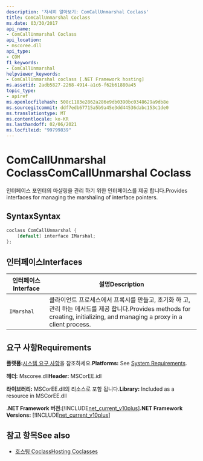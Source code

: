 ```yaml
---
description: '자세히 알아보기: ComCallUnmarshal Coclass'
title: ComCallUnmarshal Coclass
ms.date: 03/30/2017
api_name:
- ComCallUnmarshal Coclass
api_location:
- mscoree.dll
api_type:
- COM
f1_keywords:
- ComCallUnmarshal
helpviewer_keywords:
- ComCallUnmarshal coclass [.NET Framework hosting]
ms.assetid: 2adb5827-2268-4914-a1c6-f62b61880a45
topic_type:
- apiref
ms.openlocfilehash: 508c1183e2862a286e9db0390bc0348629a9db8e
ms.sourcegitcommit: ddf7edb67715a5b9a45e3dd44536dabc153c1de0
ms.translationtype: MT
ms.contentlocale: ko-KR
ms.lasthandoff: 02/06/2021
ms.locfileid: "99799839"
---
```

# <a name="comcallunmarshal-coclass"></a><span data-ttu-id="3d526-103">ComCallUnmarshal Coclass</span><span class="sxs-lookup"><span data-stu-id="3d526-103">ComCallUnmarshal Coclass</span></span>

<span data-ttu-id="3d526-104">인터페이스 포인터의 마샬링을 관리 하기 위한 인터페이스를 제공 합니다.</span><span class="sxs-lookup"><span data-stu-id="3d526-104">Provides interfaces for managing the marshaling of interface pointers.</span></span>  
  
## <a name="syntax"></a><span data-ttu-id="3d526-105">Syntax</span><span class="sxs-lookup"><span data-stu-id="3d526-105">Syntax</span></span>  
  
```cpp  
coclass ComCallUnmarshal {  
    [default] interface IMarshal;  
};  
```  
  
## <a name="interfaces"></a><span data-ttu-id="3d526-106">인터페이스</span><span class="sxs-lookup"><span data-stu-id="3d526-106">Interfaces</span></span>  
  
|<span data-ttu-id="3d526-107">인터페이스</span><span class="sxs-lookup"><span data-stu-id="3d526-107">Interface</span></span>|<span data-ttu-id="3d526-108">설명</span><span class="sxs-lookup"><span data-stu-id="3d526-108">Description</span></span>|  
|---------------|-----------------|  
|`IMarshal`|<span data-ttu-id="3d526-109">클라이언트 프로세스에서 프록시를 만들고, 초기화 하 고, 관리 하는 메서드를 제공 합니다.</span><span class="sxs-lookup"><span data-stu-id="3d526-109">Provides methods for creating, initializing, and managing a proxy in a client process.</span></span>|  
  
## <a name="requirements"></a><span data-ttu-id="3d526-110">요구 사항</span><span class="sxs-lookup"><span data-stu-id="3d526-110">Requirements</span></span>  

 <span data-ttu-id="3d526-111">**플랫폼:**[시스템 요구 사항](../../get-started/system-requirements.md)을 참조하세요.</span><span class="sxs-lookup"><span data-stu-id="3d526-111">**Platforms:** See [System Requirements](../../get-started/system-requirements.md).</span></span>  
  
 <span data-ttu-id="3d526-112">**헤더:** Mscoree.dll</span><span class="sxs-lookup"><span data-stu-id="3d526-112">**Header:** MSCorEE.idl</span></span>  
  
 <span data-ttu-id="3d526-113">**라이브러리:** MSCorEE.dll의 리소스로 포함 됩니다.</span><span class="sxs-lookup"><span data-stu-id="3d526-113">**Library:** Included as a resource in MSCorEE.dll</span></span>  
  
 <span data-ttu-id="3d526-114">**.NET Framework 버전:**[!INCLUDE[net_current_v10plus](../../../../includes/net-current-v10plus-md.md)]</span><span class="sxs-lookup"><span data-stu-id="3d526-114">**.NET Framework Versions:** [!INCLUDE[net_current_v10plus](../../../../includes/net-current-v10plus-md.md)]</span></span>  
  
## <a name="see-also"></a><span data-ttu-id="3d526-115">참고 항목</span><span class="sxs-lookup"><span data-stu-id="3d526-115">See also</span></span>

- [<span data-ttu-id="3d526-116">호스팅 Coclass</span><span class="sxs-lookup"><span data-stu-id="3d526-116">Hosting Coclasses</span></span>](hosting-coclasses.md)
